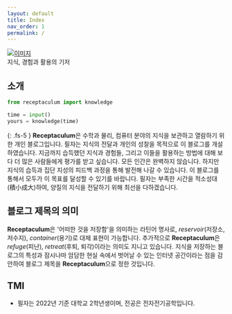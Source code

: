 ```yaml
---
layout: default
title: Index
nav_order: 1
permalink: /
---
```

[![이미지](favicon.ico)](https://receptaculum.github.io)\
지식, 경험과 활용의 기저
## 소개

```python
from receptaculum import knowledge

time = input()
yours = knowledge(time)
```
{: .fs-5 }
**Receptaculum**은 수학과 물리, 컴퓨터 분야의 지식을 보관하고 열람하기 위한 개인 블로그입니다.
필자는 지식의 전달과 개인의 성찰을 목적으로 이 블로그를 개설하였습니다.
지금까지 습득했던 지식과 경험들, 그리고 이들을 활용하는 방법에 대해 보다 더 많은 사람들에게 평가를 받고 싶습니다.
모든 인간은 완벽하지 않습니다.
하지만 지식의 습득과 집단 지성의 피드백 과정을 통해 발전해 나갈 수 있습니다.
이 블로그를 통해서 모두가 이 목표를 달성할 수 있기를 바랍니다.
필자는 부족한 시간을 적소성대(積小成大)하여, 양질의 지식을 전달하기 위해 최선을 다하겠습니다.

## 블로그 제목의 의미
**Receptaculum**은 '어떠한 것을 저장함'을 의미하는 라틴어 명사로, *reservoir*(저장소, 저수지), *container*(용기)로 대체 표현이 가능합니다.
추가적으로 **Receptaculum**은 *refuge*(피난), *retreat*(후퇴, 퇴각)이라는 의미도 지니고 있습니다.
지식을 저장하는 블로그의 특성과 잠시나마 암담한 현실 속에서 벗어날 수 있는 인터넷 공간이라는 점을 감안하여 블로그 제목을 **Receptaculum**으로 정한 것입니다.

## TMI
* 필자는 2022년 기준 대학교 2학년생이며, 전공은 전자전기공학입니다.


